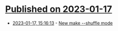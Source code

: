 # [Published on 2023-01-17](index.md)

* [2023-01-17, 15:16:13](https://news.ycombinator.com/item?id=34413375) - [New make --shuffle mode](https://trofi.github.io/posts/238-new-make-shuffle-mode.html)
